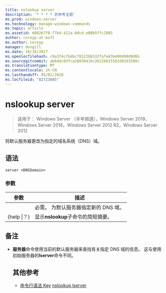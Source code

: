 ```yaml
---
title: nslookup server
description: '* * * * 的参考主题'
ms.prod: windows-server
ms.technology: manage-windows-commands
ms.topic: article
ms.assetid: 608267f8-f7b4-412a-8dcd-e08b5ffc2085
author: coreyp-at-msft
ms.author: coreyp
manager: dongill
ms.date: 10/16/2017
ms.openlocfilehash: c9a3f4c7bdbcf8122bb532fafe83b400400d8d6b
ms.sourcegitcommit: ab64dc83fca28039416c26226815502d0193500c
ms.translationtype: MT
ms.contentlocale: zh-CN
ms.lasthandoff: 05/01/2020
ms.locfileid: "82723685"
---
```

# <a name="nslookup-server"></a>nslookup server

> 适用于： Windows Server （半年频道），Windows Server 2019，Windows Server 2016，Windows Server 2012 R2，Windows Server 2012

将默认服务器更改为指定的域名系统（DNS）域。
## <a name="syntax"></a>语法
```
server <DNSDomain>
```
### <a name="parameters"></a>参数

|    参数    |                          描述                           |
|-----------------|----------------------------------------------------------------|
|   <DNSDomain>   | 必需。 为默认服务器指定新的 DNS 域。 |
| {help &#124;？} |     显示**nslookup**子命令的简短摘要。      |

## <a name="remarks"></a>备注
- **服务器**命令使用当前的默认服务器来查找有关指定 DNS 域的信息。 这与使用初始服务器的**lserver**命令不同。
  ## <a name="additional-references"></a>其他参考
  - [命令行语法 Key](command-line-syntax-key.md)
  [nslookup lserver](nslookup-lserver.md)
